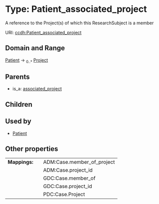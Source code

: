 
# Type: Patient_associated_project


A reference to the Project(s) of which this ResearchSubject is a member

URI: [ccdh:Patient_associated_project](https://ccdh.example.org/ccdh/Patient_associated_project)


## Domain and Range

[Patient](Patient.md) ->  <sub>0..*</sub> [Project](Project.md)

## Parents

 *  is_a: [associated_project](associated_project.md)

## Children


## Used by

 * [Patient](Patient.md)

## Other properties

|  |  |  |
| --- | --- | --- |
| **Mappings:** | | ADM:Case.member_of_project |
|  | | ADM:Case.project_id |
|  | | GDC:Case.member_of |
|  | | GDC:Case.project_id |
|  | | PDC:Case.Project |


